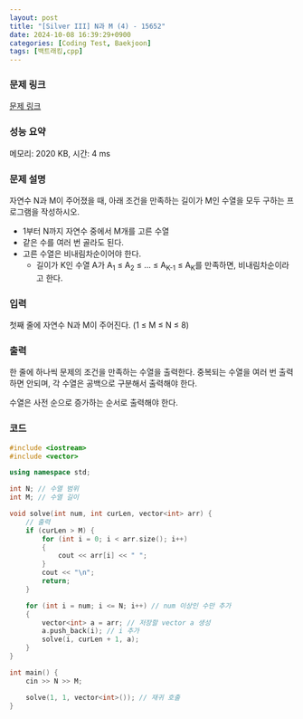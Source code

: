 ```yaml
---
layout: post
title: "[Silver III] N과 M (4) - 15652"
date: 2024-10-08 16:39:29+0900
categories: [Coding Test, Baekjoon]
tags: [백트래킹,cpp]
---
```


### 문제 링크

[문제 링크](https://www.acmicpc.net/problem/15652)

### 성능 요약

메모리: 2020 KB, 시간: 4 ms

### 문제 설명

<p>자연수 N과 M이 주어졌을 때, 아래 조건을 만족하는 길이가 M인 수열을 모두 구하는 프로그램을 작성하시오.</p>

<ul>
	<li>1부터 N까지 자연수 중에서 M개를 고른 수열</li>
	<li>같은 수를 여러 번 골라도 된다.</li>
	<li>고른 수열은 비내림차순이어야 한다.
	<ul>
		<li>길이가 K인 수열 A가 A<sub>1</sub> ≤ A<sub>2</sub> ≤ ... ≤ A<sub>K-1</sub> ≤ A<sub>K</sub>를 만족하면, 비내림차순이라고 한다.</li>
	</ul>
	</li>
</ul>

### 입력

 <p>첫째 줄에 자연수 N과 M이 주어진다. (1 ≤ M ≤ N ≤ 8)</p>

### 출력

 <p>한 줄에 하나씩 문제의 조건을 만족하는 수열을 출력한다. 중복되는 수열을 여러 번 출력하면 안되며, 각 수열은 공백으로 구분해서 출력해야 한다.</p>

<p>수열은 사전 순으로 증가하는 순서로 출력해야 한다.</p>

### 코드

```cpp
#include <iostream>
#include <vector>

using namespace std;

int N; // 수열 범위
int M; // 수열 길이

void solve(int num, int curLen, vector<int> arr) {
	// 출력
	if (curLen > M) {
		for (int i = 0; i < arr.size(); i++)
		{
			cout << arr[i] << " ";
		}
		cout << "\n";
		return;
	}

	for (int i = num; i <= N; i++) // num 이상인 수만 추가
	{
		vector<int> a = arr; // 저장할 vector a 생성
		a.push_back(i); // i 추가
		solve(i, curLen + 1, a);
	}
}

int main() {
	cin >> N >> M;

	solve(1, 1, vector<int>()); // 재귀 호출
}

```
